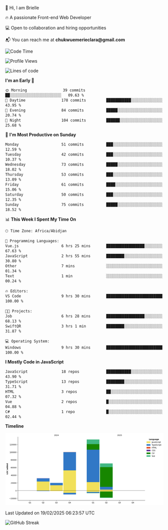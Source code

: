 <div align="left">
  <p>👋 Hi, I am Brielle</p>
  <p>🔥 A passionate Front-end Web Developer</p>
  <p>💻 Open to collaboration and hiring opportunities</p>
  <p>📬 You can reach me at <strong>chukwuemerieclara@gmail.com</strong></p>
</div>


 
 <!--START_SECTION:waka-->
![Code Time](http://img.shields.io/badge/Code%20Time-488%20hrs%2033%20mins-blue)

![Profile Views](http://img.shields.io/badge/Profile%20Views-0-blue)

![Lines of code](https://img.shields.io/badge/From%20Hello%20World%20I%27ve%20Written-292.3%20thousand%20lines%20of%20code-blue)

**I'm an Early 🐤** 

```text
🌞 Morning                39 commits          ██░░░░░░░░░░░░░░░░░░░░░░░   09.63 % 
🌆 Daytime                178 commits         ███████████░░░░░░░░░░░░░░   43.95 % 
🌃 Evening                84 commits          █████░░░░░░░░░░░░░░░░░░░░   20.74 % 
🌙 Night                  104 commits         ██████░░░░░░░░░░░░░░░░░░░   25.68 % 
```
📅 **I'm Most Productive on Sunday** 

```text
Monday                   51 commits          ███░░░░░░░░░░░░░░░░░░░░░░   12.59 % 
Tuesday                  42 commits          ███░░░░░░░░░░░░░░░░░░░░░░   10.37 % 
Wednesday                73 commits          █████░░░░░░░░░░░░░░░░░░░░   18.02 % 
Thursday                 53 commits          ███░░░░░░░░░░░░░░░░░░░░░░   13.09 % 
Friday                   61 commits          ████░░░░░░░░░░░░░░░░░░░░░   15.06 % 
Saturday                 50 commits          ███░░░░░░░░░░░░░░░░░░░░░░   12.35 % 
Sunday                   75 commits          █████░░░░░░░░░░░░░░░░░░░░   18.52 % 
```


📊 **This Week I Spent My Time On** 

```text
🕑︎ Time Zone: Africa/Abidjan

💬 Programming Languages: 
Vue.js                   6 hrs 25 mins       █████████████████░░░░░░░░   67.63 % 
JavaScript               2 hrs 55 mins       ████████░░░░░░░░░░░░░░░░░   30.80 % 
Other                    7 mins              ░░░░░░░░░░░░░░░░░░░░░░░░░   01.34 % 
Text                     1 min               ░░░░░░░░░░░░░░░░░░░░░░░░░   00.24 % 

🔥 Editors: 
VS Code                  9 hrs 30 mins       █████████████████████████   100.00 % 

🐱‍💻 Projects: 
Job                      6 hrs 28 mins       █████████████████░░░░░░░░   68.13 % 
SwiftQR                  3 hrs 1 min         ████████░░░░░░░░░░░░░░░░░   31.87 % 

💻 Operating System: 
Windows                  9 hrs 30 mins       █████████████████████████   100.00 % 
```

**I Mostly Code in JavaScript** 

```text
JavaScript               18 repos            ███████████░░░░░░░░░░░░░░   43.90 % 
TypeScript               13 repos            ████████░░░░░░░░░░░░░░░░░   31.71 % 
HTML                     3 repos             ██░░░░░░░░░░░░░░░░░░░░░░░   07.32 % 
Vue                      2 repos             █░░░░░░░░░░░░░░░░░░░░░░░░   04.88 % 
C#                       1 repo              █░░░░░░░░░░░░░░░░░░░░░░░░   02.44 % 
```



**Timeline**

![Lines of Code chart](https://raw.githubusercontent.com/Brielle28/Brielle28/main/assets/bar_graph.png)


 Last Updated on 19/02/2025 06:23:57 UTC
<!--END_SECTION:waka-->

![GitHub Streak](https://github-readme-streak-stats.herokuapp.com/?user=Brielle28)



